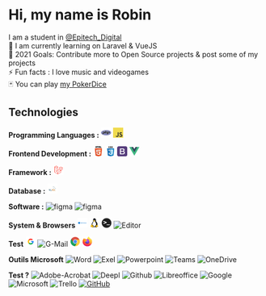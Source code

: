 # Hi, my name is Robin
I am a student in [@Epitech_Digital](https://www.epitech.eu/digital/)<br>
🌱 I am currently learning on Laravel & VueJS <br>
🥅 2021 Goals: Contribute more to Open Source projects & post some of my projects <br>
⚡ Fun facts : I love music and videogames <br>
🃏 You can play [my PokerDice](https://robin-44.github.io/PokerDice/)<br>

## Technologies

**Programming Languages :**
<img src="https://raw.githubusercontent.com/github/explore/ccc16358ac4530c6a69b1b80c7223cd2744dea83/topics/php/php.png" alt="php" width="20" height="20"/>
<img src="https://raw.githubusercontent.com/github/explore/80688e429a7d4ef2fca1e82350fe8e3517d3494d/topics/javascript/javascript.png" alt="javascript" width="20" height="20"/>

**Frontend Development :**
<img src="https://raw.githubusercontent.com/github/explore/80688e429a7d4ef2fca1e82350fe8e3517d3494d/topics/html/html.png" alt="html5" width="20" height="20"/>
<img src="https://raw.githubusercontent.com/github/explore/80688e429a7d4ef2fca1e82350fe8e3517d3494d/topics/css/css.png" alt="css3" width="20" height="20"/>
<img src="https://raw.githubusercontent.com/github/explore/80688e429a7d4ef2fca1e82350fe8e3517d3494d/topics/bootstrap/bootstrap.png" alt="bootstrap" width="20" height="20"/>
<img src="https://raw.githubusercontent.com/github/explore/80688e429a7d4ef2fca1e82350fe8e3517d3494d/topics/vue/vue.png" alt="vuejs" width="20" height="20"/>

**Framework :**
<img src="https://raw.githubusercontent.com/github/explore/56a826d05cf762b2b50ecbe7d492a839b04f3fbf/topics/laravel/laravel.png" alt="laravel" width="20" height="20"/>

**Database :**
<img src="https://raw.githubusercontent.com/github/explore/80688e429a7d4ef2fca1e82350fe8e3517d3494d/topics/mysql/mysql.png" alt="mysql" width="20" height="20"/>

**Software :**
<img src="https://www.vectorlogo.zone/logos/figma/figma-icon.svg" alt="figma" width="20" height="20"/>
<img src="https://www.vectorlogo.zone/logos/canva/canva-icon.svg" alt="figma" width="20" height="20"/>

**System & Browsers**
<img src="https://raw.githubusercontent.com/github/explore/80688e429a7d4ef2fca1e82350fe8e3517d3494d/topics/windows/windows.png" alt="Windows" width="20" height="20"/>
<img src="https://raw.githubusercontent.com/github/explore/80688e429a7d4ef2fca1e82350fe8e3517d3494d/topics/linux/linux.png" alt="Linux" width="20" height="20"/>
<img src="https://raw.githubusercontent.com/github/explore/d92924b1d925bb134e308bd29c9de6c302ed3beb/topics/terminal/terminal.png" alt="Terminal" width="20" height="20"/>
<img src="https://www.vectorlogo.zone/logo/preview.html?image=/logos/visualstudio_code/visualstudio_code-icon.svg" alt="Editor" width="20" height="20"/>

**Test**
<img src="https://raw.githubusercontent.com/github/explore/80688e429a7d4ef2fca1e82350fe8e3517d3494d/topics/google/google.png" alt="Google" width="20" height="20"/>
<img src="https://www.vectorlogo.zone/logos/gmail/gmail-icon.svg" alt="G-Mail" width="20" height="20"/>
<img src="https://raw.githubusercontent.com/github/explore/80688e429a7d4ef2fca1e82350fe8e3517d3494d/topics/chrome/chrome.png" alt="Chrome" width="20" height="20"/>
<img src="https://raw.githubusercontent.com/github/explore/728542e0d33f83720614f61923a9cb424264db23/topics/firefox/firefox.png" alt="Firefox" width="20" height="20"/>

**Outils Microsoft**
<img src="https://simpleicons.org/icons/microsoftword.svg" alt="Word" width="20" height="20"/>
<img src="https://simpleicons.org/icons/microsoftexcel.svg" alt="Exel" width="20" height="20"/>
<img src="https://simpleicons.org/icons/microsoftpowerpoint.svg" alt="Powerpoint" width="20" height="20"/>
<img src="https://simpleicons.org/icons/microsoftteams.svg" alt="Teams" width="20" height="20" backgroundColor="#6264A7"/>
<img src="https://simpleicons.org/icons/microsoftonedrive.svg" alt="OneDrive" width="20" height="20"/>


**Test ?**
<img src="https://www.vectorlogo.zone/util/preview.html?image=/logos/adobe_acrobat/adobe_acrobat-icon.svg" alt="Adobe-Acrobat" width="20" height="20"/>
<img src="https://www.vectorlogo.zone/util/preview.html?image=/logos/deepl/deepl-icon.svg" alt="Deepl" width="20" height="20"/>
<img src="https://www.vectorlogo.zone/util/preview.html?image=/logos/github/github-icon.svg" alt="Github" width="20" height="20"/>
<img src="https://www.vectorlogo.zone/util/preview.html?image=/logos/libreoffice/libreoffice-icon.svg" alt="Libreoffice" width="20" height="20"/>
<img src="https://www.vectorlogo.zone/util/preview.html?image=/logos/linkedin/linkedin-icon.svg" alt="Google" width="20" height="20"/>
<img src="https://www.vectorlogo.zone/util/preview.html?image=/logos/microsoft/microsoft-icon.svg" alt="Microsoft" width="20" height="20"/>
<img src="https://www.vectorlogo.zone/util/preview.html?image=/logos/trello/trello-icon.svg" alt="Trello" width="20" height="20"/>
[![GitHub](icons/github.png)](https://github.com/hussainweb)
